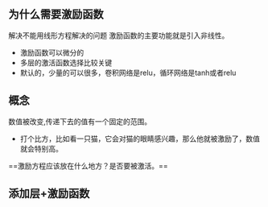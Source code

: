 ## 为什么需要激励函数
解决不能用线形方程解决的问题
激励函数的主要功能就是引入非线性。
- 激励函数可以微分的
- 多层的激活函数选择比较关键
- 默认的，少量的可以很多，卷积网络是relu，循环网络是tanh或者relu
## 概念
数值被改变,传递下去的值有一个固定的范围。
- 打个比方，比如看一只猫，它会对猫的眼睛感兴趣，那么他就被激励了，数值就会特别高。

==激励方程应该放在什么地方？是否要被激活。==
## 添加层+激励函数
